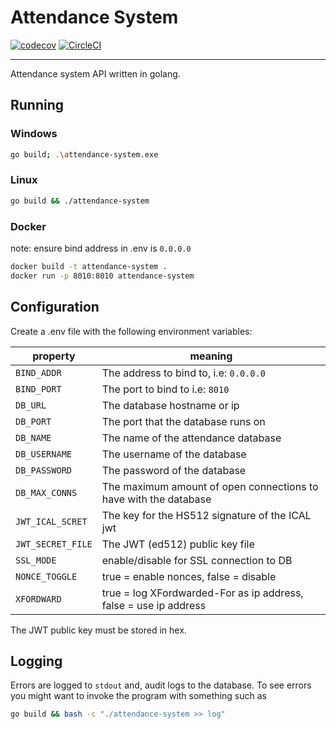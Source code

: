 # Attendance System

[![codecov](https://codecov.io/gh/arcio-uk/attendance-system/branch/main/graph/badge.svg?token=0KE1EXR4ZO)](https://codecov.io/gh/arcio-uk/attendance-system)
[![CircleCI](https://dl.circleci.com/status-badge/img/gh/arcio-uk/attendance-system/tree/main.svg?style=svg&circle-token=686548e1f85c6054c50c276016bb1759be01dac8)](https://dl.circleci.com/status-badge/redirect/gh/arcio-uk/attendance-system/tree/main)

---

Attendance system API written in golang.

## Running

### Windows

```bash
go build; .\attendance-system.exe
```

### Linux

```bash
go build && ./attendance-system
```

### Docker

note: ensure bind address in .env is `0.0.0.0`

```bash
docker build -t attendance-system .
docker run -p 8010:8010 attendance-system
```

## Configuration

Create a .env file with the following environment variables:

| property          | meaning                                                          |
| ----------------- | ---------------------------------------------------------------- |
| `BIND_ADDR`       | The address to bind to, i.e: `0.0.0.0`                           |
| `BIND_PORT`       | The port to bind to i.e: `8010`                                  |
| `DB_URL`          | The database hostname or ip                                      |
| `DB_PORT`         | The port that the database runs on                               |
| `DB_NAME`         | The name of the attendance database                              |
| `DB_USERNAME`     | The username of the database                                     |
| `DB_PASSWORD`     | The password of the database                                     |
| `DB_MAX_CONNS`    | The maximum amount of open connections to have with the database |
| `JWT_ICAL_SCRET`  | The key for the HS512 signature of the ICAL jwt                  |
| `JWT_SECRET_FILE` | The JWT (ed512) public key file                                  |
| `SSL_MODE`        | enable/disable for SSL connection to DB                          |
| `NONCE_TOGGLE`    | true = enable nonces, false = disable                            |
| `XFORDWARD`       | true = log XFordwarded-For as ip address, false = use ip address |

The JWT public key must be stored in hex.

## Logging

Errors are logged to `stdout` and, audit logs to the database. To see errors you might want to
invoke the program with something such as

```bash
go build && bash -c "./attendance-system >> log"
```
